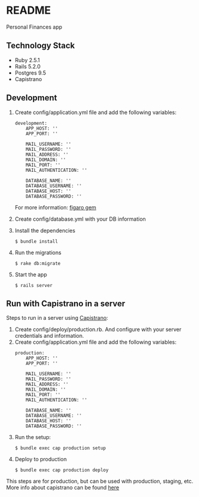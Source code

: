 # README

Personal Finances app

## Technology Stack

- Ruby 2.5.1
- Rails 5.2.0
- Postgres 9.5
- Capistrano

## Development

1. Create config/application.yml file and add the following variables: 
    ```
    development:
        APP_HOST: ''
        APP_PORT: ''
        
        MAIL_USERNAME: ''
        MAIL_PASSWORD: ''
        MAIL_ADDRESS: ''
        MAIL_DOMAIN: ''
        MAIL_PORT: ''
        MAIL_AUTHENTICATION: ''
        
        DATABASE_NAME: ''
        DATABASE_USERNAME: ''
        DATABASE_HOST: ''
        DATABASE_PASSWORD: ''
    ```
    For more information: [figaro gem](https://github.com/laserlemon/figaro)

2. Create config/database.yml with your DB information
 
3. Install the dependencies
    ```
    $ bundle install
    ```
4. Run the migrations
    ```
    $ rake db:migrate
    ```
5. Start the app    
    ```
    $ rails server
    ```
    
## Run with Capistrano in a server
Steps to run in a server using [Capistrano](https://github.com/capistrano/rails):
1. Create config/deploy/production.rb. And configure with your server credentials and information.
2. Create config/application.yml file and add the following variables: 
    ```
    production:
        APP_HOST: ''
        APP_PORT: ''
        
        MAIL_USERNAME: ''
        MAIL_PASSWORD: ''
        MAIL_ADDRESS: ''
        MAIL_DOMAIN: ''
        MAIL_PORT: ''
        MAIL_AUTHENTICATION: ''
        
        DATABASE_NAME: ''
        DATABASE_USERNAME: ''
        DATABASE_HOST: ''
        DATABASE_PASSWORD: ''
    ```
3. Run the setup:
    ```
    $ bundle exec cap production setup
    ```
4. Deploy to production
    ```
    $ bundle exec cap production deploy
    ```    

This steps are for production, but can be used with production, staging, etc.
More info about capistrano can be found [here](https://capistranorb.com/)